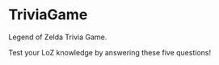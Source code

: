 # TriviaGame

Legend of Zelda Trivia Game.

Test your LoZ knowledge by answering these five questions!
